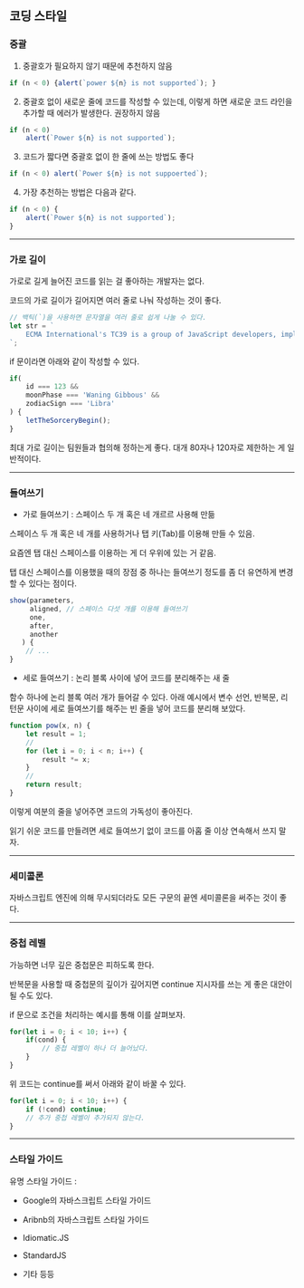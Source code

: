 ## 코딩 스타일

### 중괄

1. 중괄호가 필요하지 않기 때문에 추천하지 않음

~~~ JavaScript
if (n < 0) {alert(`power ${n} is not supported`); }
~~~

2. 중괄호 없이 새로운 줄에 코드를 작성할 수 있는데, 이렇게 하면 새로운 코드 라인을 추가할 때 에러가 발생한다. 권장하지 않음

~~~ JavaScript
if (n < 0)
    alert(`Power ${n} is not supported`);
~~~

3. 코드가 짧다면 중괄호 없이 한 줄에 쓰는 방법도 좋다

~~~ JavaScript
if (n < 0) alert(`Power ${n} is not suppoerted`);
~~~

4. 가장 추천하는 방법은 다음과 같다.

~~~ JavaScript
if (n < 0) {
    alert(`Power ${n} is not supported`);
}
~~~

<hr >

### 가로 길이

가로로 길게 늘어진 코드를 읽는 걸 좋아하는 개발자는 없다.

코드의 가로 길이가 길어지면 여러 줄로 나눠 작성하는 것이 좋다.

~~~ JavaScript
// 백틱(`)을 사용하면 문자열을 여러 줄로 쉽게 나눌 수 있다.
let str = `
    ECMA International's TC39 is a group of JavaScript developers, implementers, acadmics, and more, collaboraring with the communiry to maintain and....
`;
~~~

if 문이라면 아래와 같이 작성할 수 있다.

~~~ JavaScript
if(
    id === 123 &&
    moonPhase === 'Waning Gibbous' &&
    zodiacSign === 'Libra'
) {
    letTheSorceryBegin();
}
~~~

최대 가로 길이는 팀원들과 협의해 정하는게 좋다. 대개 80자나 120자로 제한하는 게 일반적이다.

<hr >

### 들여쓰기

- 가로 들여쓰기 : 스페이스 두 개 혹은 네 개르르 사용해 만듦

스페이스 두 개 혹은 네 개를 사용하거나 탭 키(Tab)를 이용해 만들 수 있음.

요즘엔 탭 대신 스페이스를 이용하는 게 더 우위에 있는 거 같음.

탭 대신 스페이스를 이용했을 때의 장점 중 하나는 들여쓰기 정도를 좀 더 유연하게 변경할 수 있다는 점이다.

~~~ JavaScript
show(parameters,
     aligned, // 스페이스 다섯 개를 이용해 들여쓰기 
     one,
     after,
     another
   ) {
    // ...
}
~~~

- 세로 들여쓰기 : 논리 블록 사이에 넣어 코드를 분리해주는 새 줄

함수 하나에 논리 블록 여러 개가 들어갈 수 있다. 아래 예시에서 변수 선언, 반복문, 리턴문 사이에 세로 들여쓰기를 해주는 빈 줄을 넣어 코드를 분리해 보았다.

~~~ JavaScript
function pow(x, n) {
    let result = 1;
    //
    for (let i = 0; i < n; i++) {
        result *= x;
    }
    //
    return result;
}
~~~

이렇게 여분의 줄을 넣어주면 코드의 가독성이 좋아진다.

읽기 쉬운 코드를 만들려면 세로 들여쓰기 없이 코드를 아홉 줄 이상 연속해서 쓰지 말자.

<hr >

### 세미콜론

자바스크립트 엔진에 의해 무시되더라도 모든 구문의 끝엔 세미콜론을 써주는 것이 좋다.

<hr >

### 중첩 레벨

가능하면 너무 깊은 중첩문은 피하도록 한다.

반복문을 사용할 때 중첩문의 깊이가 깊어지면 continue 지시자를 쓰는 게 좋은 대안이 될 수도 있다.

if 문으로 조건을 처리하는 예시를 통해 이를 살펴보자.

~~~ JavaScript
for(let i = 0; i < 10; i++) {
    if(cond) {
        // 중첩 레벨이 하나 더 늘어났다.
    }
}
~~~

위 코드는 continue를 써서 아래와 같이 바꿀 수 있다.

~~~ JavaScript
for(let i = 0; i < 10; i++) {
    if (!cond) continue;
    // 추가 중첩 레벨이 추가되지 않는다.
}
~~~

<hr >

### 스타일 가이드

유명 스타일 가이드 :

- Google의 자바스크립트 스타일 가이드

- Aribnb의 자바스크립트 스타일 가이드

- Idiomatic.JS

- StandardJS

- 기타 등등

